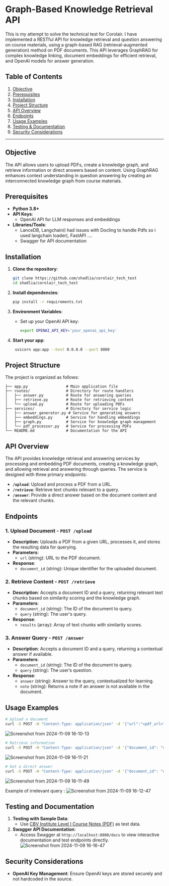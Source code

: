 # **Graph-Based Knowledge Retrieval API**

This is my attempt to solve the technical test for Corolair. I have implemented a RESTful API for knowledge retrieval and question answering on course materials, using a graph-based RAG (retrieval-augmented generation) method on PDF documents. This API leverages GraphRAG for complex knowledge linking, document embeddings for efficient retrieval, and OpenAI models for answer generation.

## Table of Contents

1. [Objective](#objective)
2. [Prerequisites](#prerequisites)
3. [Installation](#installation)
4. [Project Structure](#project-structure)
5. [API Overview](#api-overview)
6. [Endpoints](#endpoints)
7. [Usage Examples](#usage-examples)
8. [Testing & Documentation](#testing-and-documentation)
9. [Security Considerations](#security-considerations)

---

## Objective

The API allows users to upload PDFs, create a knowledge graph, and retrieve information or direct answers based on content. Using GraphRAG enhances context understanding in question answering by creating an interconnected knowledge graph from course materials.

## Prerequisites

- **Python 3.8+**
- **API Keys**:
  - OpenAI API for LLM responses and embeddings
- **Libraries/Tools**:
  - LanceDB, Langchain(i had issues with Docling to handle Pdfs so i used langchain loader), FastAPI ....
  - Swagger for API documentation

## Installation

1. **Clone the repository**:

   ```bash
   git clone https://github.com/shadlia/corolair_tech_test
   cd shadlia/corolair_tech_test
   ```

2. **Install dependencies**:

   ```bash
   pip install -r requirements.txt
   ```

3. **Environment Variables**:
   - Set up your OpenAI API key:
     ```bash
     export OPENAI_API_KEY='your_openai_api_key'
     ```
4. **Start your app**:
   ```bash
    uvicorn app:app --host 0.0.0.0 --port 8000
   ```

## Project Structure

The project is organized as follows:

```
├── app.py                 # Main application file
├── routes/                # Directory for route handlers
│   ├── answer.py          # Route for answering queries
│   ├── retrieve.py        # Route for retrieving content
│   └── upload.py          # Route for uploading PDFs
├── services/              # Directory for service logic
│   ├── answer_generator.py # Service for generating answers
│   ├── embeddings.py      # Service for handling embeddings
│   ├── graph.py           # Service for knowledge graph management
│   └── pdf_processor.py   # Service for processing PDFs
└── README.md              # Documentation for the API
```

## API Overview

The API provides knowledge retrieval and answering services by processing and embedding PDF documents, creating a knowledge graph, and allowing retrieval and answering through queries. The service is designed with three primary endpoints:

- **`/upload`**: Upload and process a PDF from a URL.
- **`/retrieve`**: Retrieve text chunks relevant to a query.
- **`/answer`**: Provide a direct answer based on the document content and the relevant chunks.

## Endpoints

### 1. **Upload Document** - `POST /upload`

- **Description**: Uploads a PDF from a given URL, processes it, and stores the resulting data for querying.
- **Parameters**:
  - `url` (string): URL to the PDF document.
- **Response**:
  - `document_id` (string): Unique identifier for the uploaded document.

### 2. **Retrieve Content** - `POST /retrieve`

- **Description**: Accepts a document ID and a query, returning relevant text chunks based on similarity scoring and the knowledge graph.
- **Parameters**:
  - `document_id` (string): The ID of the document to query.
  - `query` (string): The user's query.
- **Response**:
  - `results` (array): Array of text chunks with similarity scores.

### 3. **Answer Query** - `POST /answer`

- **Description**: Accepts a document ID and a query, returning a contextual answer if available.
- **Parameters**:
  - `document_id` (string): The ID of the document to query.
  - `query` (string): The user’s question.
- **Response**:
  - `answer` (string): Answer to the query, contextualized for learning.
  - `note` (string): Returns a note if an answer is not available in the document.

## Usage Examples

```bash
# Upload a document
curl -X POST -H "Content-Type: application/json" -d '{"url":"<pdf_url>"}' http://localhost:8000/upload
```
![Screenshot from 2024-11-09 16-10-13](https://github.com/user-attachments/assets/72a198cc-03d4-459c-a7a4-19aaab2ea777)

```bash
# Retrieve information
curl -X POST -H "Content-Type: application/json" -d '{"document_id": "doc_id", "query": "What is GraphRAG?"}' http://localhost:8000/retrieve
```
![Screenshot from 2024-11-09 16-11-21](https://github.com/user-attachments/assets/6aa2d51e-48b5-43e0-b652-a0c4050e0e76)

```bash
# Get a direct answer
curl -X POST -H "Content-Type: application/json" -d '{"document_id": "doc_id", "query": "Explain GraphRAG in simple terms."}' http://localhost:8000/answer
```
![Screenshot from 2024-11-09 16-11-49](https://github.com/user-attachments/assets/39c11958-de5c-490b-b046-f6b1149b887b)

Example of irrelevant query : 
![Screenshot from 2024-11-09 16-12-47](https://github.com/user-attachments/assets/caed4c79-8b5a-4db7-b485-f6dbf9b4b5c7)



## Testing and Documentation

1. **Testing with Sample Data**:
   - Use [CBV Institute Level I Course Notes (PDF)](https://cbvinstitute.com/wp-content/uploads/2019/12/Level-I-Course-Notes-ENG.pdf) as test data.
2. **Swagger API Documentation**:
   - Access Swagger at `http://localhost:8000/docs` to view interactive documentation and test endpoints directly.
     ![Screenshot from 2024-11-09 16-16-47](https://github.com/user-attachments/assets/255e79f2-f5b3-4971-a3ff-0b74850611f5)


## Security Considerations

- **OpenAI Key Management**: Ensure OpenAI keys are stored securely and not hardcoded in the source.
